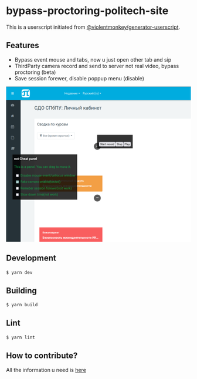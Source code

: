 # bypass-proctoring-politech-site

This is a userscript initiated from [@violentmonkey/generator-userscript](https://github.com/violentmonkey/generator-userscript).

## Features
- Bypass event mouse and tabs, now u just open other tab and sip
- ThirdParty camera record and send to server not real video, bypass proctoring (beta)
- Save session forewer, disable poppup menu (disable)

![Example](.example/p.png "Main menu")

## Development

``` sh
$ yarn dev
```

## Building

```sh
$ yarn build
```

## Lint

``` sh
$ yarn lint
```

## How to contribute?
All the information u need is [here](https://docs.github.com/en/get-started/exploring-projects-on-github/finding-ways-to-contribute-to-open-source-on-github)
